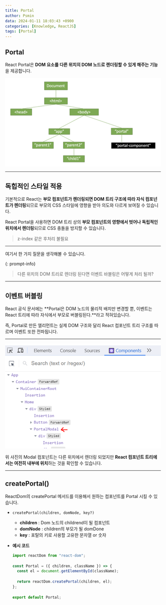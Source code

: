 ```yaml
---
title: Portal
author: Psmin
data: 2024-01-11 18:03:43 +0900
categories: [Knowledge, ReactJS]
tags: [Portal]
---
```


## Portal

React Portal은 **DOM 요소를 다른 위치의 DOM 노드로 렌더링할 수 있게 해주는 기능**을 제공합니다.

![React-Portal](/assets/img/react-portal.png)

---

## 독힙적인 스타일 적용

기본적으로 React는 **부모 컴포넌트가 렌더링되면 DOM 트리 구조에 따라 자식 컴포넌트가 렌더링**되므로 부모의 CSS 스타일에 영향을 받아 의도와 다르게 보여질 수 있습니다.

React Portal을 사용하면 DOM 트리 상의 **부모 컴포넌트의 영향에서 벗어나 독립적인 위치에서 렌더링**되므로 CSS 충돌을 방지할 수 있습니다.

> z-index 같은 후처리 불필요

---

여기서 한 가지 질문을 생각해볼 수 있습니다.

{: prompt-info}

> 다른 위치의 DOM 트리로 렌더링 된다면 이벤트 바블링은 어떻게 처리 될까?

---

## 이벤트 버블링

React 공식 문서에는 **Portal은 DOM 노드의 물리적 배치만 변경할 뿐, 이벤트는 React 트리에 따라 자식에서 부모로 버블링된다.**라고 적혀있습니다.

즉, Portal로 만든 엘리먼트는 실제 DOM 구조와 달리 React 컴포넌트 트리 구조를 따르며 이벤트 또한 전파됩니다.

---

![Portal-Event](/assets/img/portal-event-ex.png)

위 사진의 Modal 컴포넌트는 다른 위치에서 렌더링 되었지만 **React 컴포넌트 트리에서는 여전히 내부에 위치**하는 것을 확인할 수 있습니다.

---

## createPortal()

ReactDom의 createPortal 메서드를 이용해서 원하는 컴포넌트를 Portal 시킬 수 있습니다.

- `createPortal(children, domNode, key?)`

  - **children** : Dom 노드의 childrend이 될 컴포넌트
  - **domNode** : children의 부모가 될 domDone
  - **key** : 포탈의 키로 사용할 고유한 문자열 or 숫자

- **예시 코드**

  ```js
  import reactDom from "react-dom";

  const Portal = ({ children, className }) => {
    const el = document.getElementById(className);

    return reactDom.createPortal(children, el);
  };

  export default Portal;
  ```

